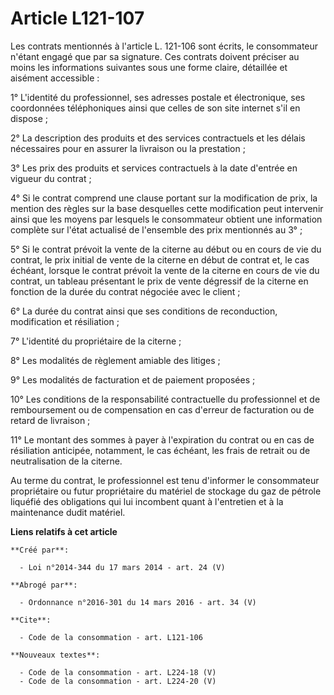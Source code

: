 # Article L121-107

Les contrats mentionnés à l'article L. 121-106 sont écrits, le consommateur n'étant engagé que par sa signature. Ces contrats
doivent préciser au moins les informations suivantes sous une forme claire, détaillée et aisément accessible : 

1° L'identité du professionnel, ses adresses postale et électronique, ses coordonnées téléphoniques ainsi que celles de son
site internet s'il en dispose ; 

2° La description des produits et des services contractuels et les délais nécessaires pour en assurer la livraison ou la
prestation ; 

3° Les prix des produits et services contractuels à la date d'entrée en vigueur du contrat ; 

4° Si le contrat comprend une clause portant sur la modification de prix, la mention des règles sur la base desquelles cette
modification peut intervenir ainsi que les moyens par lesquels le consommateur obtient une information complète sur l'état
actualisé de l'ensemble des prix mentionnés au 3° ; 

5° Si le contrat prévoit la vente de la citerne au début ou en cours de vie du contrat, le prix initial de vente de la
citerne en début de contrat et, le cas échéant, lorsque le contrat prévoit la vente de la citerne en cours de vie du contrat,
un tableau présentant le prix de vente dégressif de la citerne en fonction de la durée du contrat négociée avec le client ; 

6° La durée du contrat ainsi que ses conditions de reconduction, modification et résiliation ; 

7° L'identité du propriétaire de la citerne ; 

8° Les modalités de règlement amiable des litiges ; 

9° Les modalités de facturation et de paiement proposées ; 

10° Les conditions de la responsabilité contractuelle du professionnel et de remboursement ou de compensation en cas d'erreur
de facturation ou de retard de livraison ; 

11° Le montant des sommes à payer à l'expiration du contrat ou en cas de résiliation anticipée, notamment, le cas échéant,
les frais de retrait ou de neutralisation de la citerne. 

Au terme du contrat, le professionnel est tenu d'informer le consommateur propriétaire ou futur propriétaire du matériel de
stockage du gaz de pétrole liquéfié des obligations qui lui incombent quant à l'entretien et à la maintenance dudit matériel.

**Liens relatifs à cet article**

	**Créé par**:

	  - Loi n°2014-344 du 17 mars 2014 - art. 24 (V)

	**Abrogé par**:

	  - Ordonnance n°2016-301 du 14 mars 2016 - art. 34 (V)

	**Cite**:

	  - Code de la consommation - art. L121-106

	**Nouveaux textes**:

	  - Code de la consommation - art. L224-18 (V)
	  - Code de la consommation - art. L224-20 (V)
